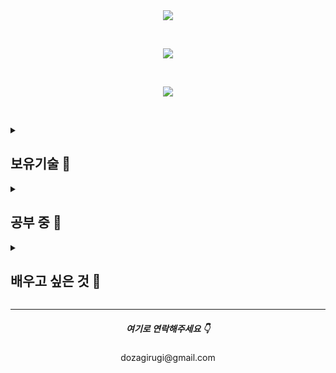 <div align="center" dir="auto">
	<img style="max-width: 100%;" src="https://capsule-render.vercel.app/api?type=Soft&color=gradient&height=135&section=header&text=Welcome%20to%20my%20GitHub%20!&fontSize=50" />
</div>

&nbsp;
&nbsp;

<div align="center" dir="auto">
	<img style="max-width: 100%;" src="https://github-readme-stats.vercel.app/api?username=dozagirugi&show_icons=true&theme=default&show_icon=true&rank_icon=github" />
</div>

&nbsp;
&nbsp;

<div align="center" dir="auto">
	<img style="max-width: 100%;" src="https://github-readme-stats.vercel.app/api/top-langs/?username=dozagirugi&langs_count=8&layout=compact&theme=defalut" />
</div>

&nbsp;
&nbsp;

<details>
<summary><h2>보유기술 🍞</h2></summary>
	
Back-End
-
<br>
<br>
<div style="display: flex; align-items: flex-start;">
	<!-- Java -->
	<img src="https://techstack-generator.vercel.app/java-icon.svg" alt="icon" width="65" height="65" />
	<!-- Python -->
	<img src="https://techstack-generator.vercel.app/python-icon.svg" alt="icon" width="65" height="65" />	
	<!-- C -->
	<img src="https://github.com/user-attachments/assets/c26ac54a-4ec9-4bd6-987f-957dfb9c0f81" alt="icon" width="65" height="65" />	
	<!-- Spring boot -->
	<img src="https://github.com/user-attachments/assets/5097276a-5946-402a-bcb4-da8547e9d899" alt="icon" width="65" height="65" />	

</div>
<br>
<br>

Front-End
-
<br>
<br>
<div style="display: flex; align-items: flex-start;">
	<!-- HTML -->
	<img src="https://github.com/user-attachments/assets/9428419a-1ac2-48a2-9f1e-a142365fcffb" alt="icon" width="65" height="65" />
	<!-- CSS -->
	<img src="https://github.com/user-attachments/assets/6bffb206-1609-4c2a-bbcc-ba850c72ce83" alt="icon" width="65" height="65" />
	<!-- React -->
	<img src="https://techstack-generator.vercel.app/react-icon.svg" alt="icon" width="65" height="65" />
	<!-- Boot Strap -->
	<img src="https://github.com/user-attachments/assets/0028e6a8-60aa-42fc-93b9-c28d0e5233cc" alt="icon" width="65" height="65" />
</div>
<br>
<br>

Data Base
-
<br>
<br>
<div style="display: flex; align-items: flex-start;">
	<!-- MySQL -->
	<img src="https://techstack-generator.vercel.app/mysql-icon.svg" alt="icon" width="65" height="65" />
	<!-- Oracle -->
	<img src="https://github.com/user-attachments/assets/0b32ed57-b72e-42a4-bed6-15814e3e04c8" alt="icon" width="65" height="65" />
</div>
<br>
<br>

Etc.
-
<br>
<br>
<div style="display: flex; align-items: flex-start;">
	<!-- Github -->
	<img src="https://techstack-generator.vercel.app/github-icon.svg" alt="icon" width="65" height="65" />
</div>
<br>
<br>
</details>

<details>
<summary><h2>공부 중 🥯</h2></summary>
<div style="display: flex; align-items: flex-start;">
	<!-- REST API -->
	<img src="https://techstack-generator.vercel.app/js-icon.svg" alt="icon" width="65" height="65" />
	<!-- Java Script -->
	<img src="https://techstack-generator.vercel.app/restapi-icon.svg" alt="icon" width="65" height="65" />
</div>
</details>

<details>
<summary><h2>배우고 싶은 것 🥐</h2></summary>
<div style="display: flex; align-items: flex-start;">
	<!-- raspberrypi -->
	<img src="https://techstack-generator.vercel.app/raspberrypi-icon.svg" alt="icon" width="65" height="65" />
	<!-- django -->
	<img src="https://techstack-generator.vercel.app/django-icon.svg" alt="icon" width="65" height="65" />
	<!-- aws -->
	<img src="https://techstack-generator.vercel.app/aws-icon.svg" alt="icon" width="65" height="65" />
	<!-- docker -->
	<img src="https://techstack-generator.vercel.app/docker-icon.svg" alt="icon" width="65" height="65" />
	<!-- csharp -->
	<img src="https://techstack-generator.vercel.app/csharp-icon.svg" alt="icon" width="65" height="65" />
</div>
</details>
</div>
<hr/>

<div align="center" dir="auto">
	<h5>여기로 연락해주세요 👇</h5>
	dozagirugi@gmail.com
</div>


